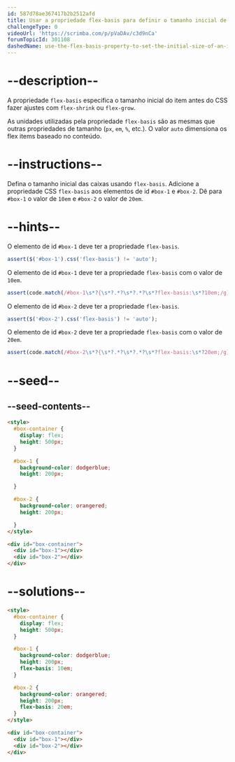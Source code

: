 ```yaml
---
id: 587d78ae367417b2b2512afd
title: Usar a propriedade flex-basis para definir o tamanho inicial de um flex item
challengeType: 0
videoUrl: 'https://scrimba.com/p/pVaDAv/c3d9nCa'
forumTopicId: 301108
dashedName: use-the-flex-basis-property-to-set-the-initial-size-of-an-item
---
```


# --description--

A propriedade `flex-basis` especifica o tamanho inicial do item antes do CSS fazer ajustes com `flex-shrink` ou `flex-grow`.

As unidades utilizadas pela propriedade `flex-basis` são as mesmas que outras propriedades de tamanho (`px`, `em`, `%`, etc.). O valor `auto` dimensiona os flex items baseado no conteúdo.

# --instructions--

Defina o tamanho inicial das caixas usando `flex-basis`. Adicione a propriedade CSS `flex-basis` aos elementos de id `#box-1` e `#box-2`. Dê para `#box-1` o valor de `10em` e `#box-2` o valor de `20em`.

# --hints--

O elemento de id `#box-1` deve ter a propriedade `flex-basis`.

```js
assert($('#box-1').css('flex-basis') != 'auto');
```

O elemento de id `#box-1` deve ter a propriedade `flex-basis` com o valor de `10em`.

```js
assert(code.match(/#box-1\s*?{\s*?.*?\s*?.*?\s*?flex-basis:\s*?10em;/g));
```

O elemento de id `#box-2` deve ter a propriedade `flex-basis`.

```js
assert($('#box-2').css('flex-basis') != 'auto');
```

O elemento de id `#box-2` deve ter a propriedade `flex-basis` com o valor de `20em`.

```js
assert(code.match(/#box-2\s*?{\s*?.*?\s*?.*?\s*?flex-basis:\s*?20em;/g));
```

# --seed--

## --seed-contents--

```html
<style>
  #box-container {
    display: flex;
    height: 500px;
  }

  #box-1 {
    background-color: dodgerblue;
    height: 200px;

  }

  #box-2 {
    background-color: orangered;
    height: 200px;

  }
</style>

<div id="box-container">
  <div id="box-1"></div>
  <div id="box-2"></div>
</div>
```

# --solutions--

```html
<style>
  #box-container {
    display: flex;
    height: 500px;
  }

  #box-1 {
    background-color: dodgerblue;
    height: 200px;
    flex-basis: 10em;
  }

  #box-2 {
    background-color: orangered;
    height: 200px;
    flex-basis: 20em;
  }
</style>

<div id="box-container">
  <div id="box-1"></div>
  <div id="box-2"></div>
</div>
```
